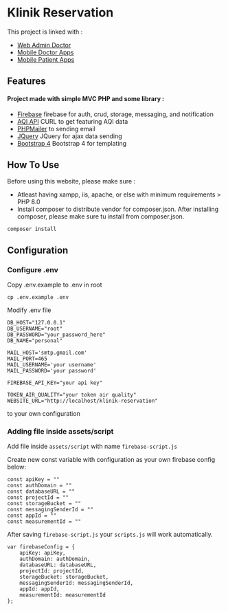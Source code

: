 # Klinik Reservation
This project is linked with :
- [Web Admin Doctor](https://github.com/ryanisml/klinik-reservation)
- [Mobile Doctor Apps](https://github.com/ryanisml/ismailid-dokter-app)
- [Mobile Patient Apps](https://github.com/ryanisml/ismailid-pasien-app)

## Features
#### Project made with simple MVC PHP and some library :
- [Firebase](https://console.firebase.google.com/) firebase for auth, crud, storage, messaging, and notification
- [AQI API](https://aqicn.org/city/indonesia/samarinda) CURL to get featuring AQI data
- [PHPMailer](https://github.com/PHPMailer/PHPMailer) to sending email
- [JQuery](https://jquery.com/) JQuery for ajax data sending
- [Bootstrap 4](https://getbootstrap.com/) Bootstrap 4 for templating

## How To Use
Before using this website, please make sure :
* Atleast having xampp, iis, apache, or else with minimum requirements > PHP 8.0
* Install composer to distribute vendor for composer.json.
After installing composer, please make sure tu install from composer.json.
```
composer install
```

## Configuration
### Configure .env
Copy .env.example to .env in root
```
cp .env.example .env
```
Modify .env file
```
DB_HOST="127.0.0.1"
DB_USERNAME="root"
DB_PASSWORD="your_password_here"
DB_NAME="personal"

MAIL_HOST='smtp.gmail.com'
MAIL_PORT=465
MAIL_USERNAME='your username'
MAIL_PASSWORD='your password'

FIREBASE_API_KEY="your api key"

TOKEN_AIR_QUALITY="your token air quality"
WEBSITE_URL="http://localhost/klinik-reservation"
```
to your own configuration

### Adding file inside assets/script
Add file inside `assets/script` with name `firebase-script.js`

Create new const variable with configuration as your own firebase config below:
```
const apiKey = ""
const authDomain = ""
const databaseURL = ""
const projectId = ""
const storageBucket = ""
const messagingSenderId = ""
const appId = ""
const measurementId = ""
```

After saving `firebase-script.js` your `scripts.js` will work automatically.
```
var firebaseConfig = {
    apiKey: apiKey,
    authDomain: authDomain,
    databaseURL: databaseURL,
    projectId: projectId,
    storageBucket: storageBucket,
    messagingSenderId: messagingSenderId,
    appId: appId,
    measurementId: measurementId
};
```